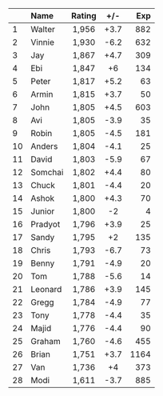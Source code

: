 | |Name|Rating|+/-|Exp|
|-|:---|:----:|:-:|--:|
|1|Walter|1,956|+3.7|882|
|2|Vinnie|1,930|-6.2|632|
|3|Jay|1,867|+4.7|309|
|4|Ebi|1,847|+6|134|
|5|Peter|1,817|+5.2|63|
|6|Armin|1,815|+3.7|50|
|7|John|1,805|+4.5|603|
|8|Avi|1,805|-3.9|35|
|9|Robin|1,805|-4.5|181|
|10|Anders|1,804|-4.1|25|
|11|David|1,803|-5.9|67|
|12|Somchai|1,802|+4.4|80|
|13|Chuck|1,801|-4.4|20|
|14|Ashok|1,800|+4.3|70|
|15|Junior|1,800|-2|4|
|16|Pradyot|1,796|+3.9|25|
|17|Sandy|1,795|+2|135|
|18|Chris|1,793|-6.7|73|
|19|Benny|1,791|-4.9|20|
|20|Tom|1,788|-5.6|14|
|21|Leonard|1,786|+3.9|145|
|22|Gregg|1,784|-4.9|77|
|23|Tony|1,778|-4.4|35|
|24|Majid|1,776|-4.4|90|
|25|Graham|1,760|-4.6|455|
|26|Brian|1,751|+3.7|1164|
|27|Van|1,736|+4|373|
|28|Modi|1,611|-3.7|885|
